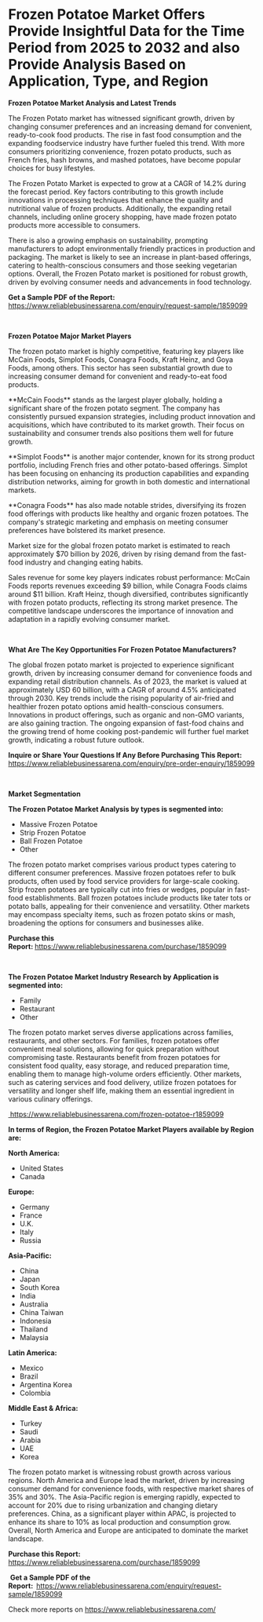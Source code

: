 <p><h1>Frozen Potatoe Market Offers Provide Insightful Data for the Time Period from 2025 to 2032 and also Provide Analysis Based on Application, Type, and Region</h1></p><p><strong>Frozen Potatoe Market Analysis and Latest Trends</strong></p>
<p><p>The Frozen Potato market has witnessed significant growth, driven by changing consumer preferences and an increasing demand for convenient, ready-to-cook food products. The rise in fast food consumption and the expanding foodservice industry have further fueled this trend. With more consumers prioritizing convenience, frozen potato products, such as French fries, hash browns, and mashed potatoes, have become popular choices for busy lifestyles.</p><p>The Frozen Potato Market is expected to grow at a CAGR of 14.2% during the forecast period. Key factors contributing to this growth include innovations in processing techniques that enhance the quality and nutritional value of frozen products. Additionally, the expanding retail channels, including online grocery shopping, have made frozen potato products more accessible to consumers. </p><p>There is also a growing emphasis on sustainability, prompting manufacturers to adopt environmentally friendly practices in production and packaging. The market is likely to see an increase in plant-based offerings, catering to health-conscious consumers and those seeking vegetarian options. Overall, the Frozen Potato market is positioned for robust growth, driven by evolving consumer needs and advancements in food technology.</p></p>
<p><strong>Get a Sample PDF of the Report:&nbsp;</strong> <a href="https://www.reliablebusinessarena.com/enquiry/request-sample/1859099?utm_campaign=3346&utm_medium=2&utm_source=Github&utm_content=ia&utm_term=07042025&utm_id=frozen-potatoe">https://www.reliablebusinessarena.com/enquiry/request-sample/1859099</a></p>
<p>&nbsp;</p>
<p><strong>Frozen Potatoe Major Market Players</strong></p>
<p><p>The frozen potato market is highly competitive, featuring key players like McCain Foods, Simplot Foods, Conagra Foods, Kraft Heinz, and Goya Foods, among others. This sector has seen substantial growth due to increasing consumer demand for convenient and ready-to-eat food products.</p><p>**McCain Foods** stands as the largest player globally, holding a significant share of the frozen potato segment. The company has consistently pursued expansion strategies, including product innovation and acquisitions, which have contributed to its market growth. Their focus on sustainability and consumer trends also positions them well for future growth.</p><p>**Simplot Foods** is another major contender, known for its strong product portfolio, including French fries and other potato-based offerings. Simplot has been focusing on enhancing its production capabilities and expanding distribution networks, aiming for growth in both domestic and international markets.</p><p>**Conagra Foods** has also made notable strides, diversifying its frozen food offerings with products like healthy and organic frozen potatoes. The company's strategic marketing and emphasis on meeting consumer preferences have bolstered its market presence.</p><p>Market size for the global frozen potato market is estimated to reach approximately $70 billion by 2026, driven by rising demand from the fast-food industry and changing eating habits. </p><p>Sales revenue for some key players indicates robust performance: McCain Foods reports revenues exceeding $9 billion, while Conagra Foods claims around $11 billion. Kraft Heinz, though diversified, contributes significantly with frozen potato products, reflecting its strong market presence. The competitive landscape underscores the importance of innovation and adaptation in a rapidly evolving consumer market.</p></p>
<p>&nbsp;</p>
<p><strong>What Are The Key Opportunities For Frozen Potatoe Manufacturers?</strong></p>
<p><p>The global frozen potato market is projected to experience significant growth, driven by increasing consumer demand for convenience foods and expanding retail distribution channels. As of 2023, the market is valued at approximately USD 60 billion, with a CAGR of around 4.5% anticipated through 2030. Key trends include the rising popularity of air-fried and healthier frozen potato options amid health-conscious consumers. Innovations in product offerings, such as organic and non-GMO variants, are also gaining traction. The ongoing expansion of fast-food chains and the growing trend of home cooking post-pandemic will further fuel market growth, indicating a robust future outlook.</p></p>
<p><strong>Inquire or Share Your Questions If Any Before Purchasing This Report:</strong> <a href="https://www.reliablebusinessarena.com/enquiry/pre-order-enquiry/1859099?utm_campaign=3346&utm_medium=2&utm_source=Github&utm_content=ia&utm_term=07042025&utm_id=frozen-potatoe">https://www.reliablebusinessarena.com/enquiry/pre-order-enquiry/1859099</a></p>
<p>&nbsp;</p>
<p><strong>Market Segmentation</strong></p>
<p><strong>The Frozen Potatoe Market Analysis by types is segmented into:</strong></p>
<p><ul><li>Massive Frozen Potatoe</li><li>Strip Frozen Potatoe</li><li>Ball Frozen Potatoe</li><li>Other</li></ul></p>
<p><p>The frozen potato market comprises various product types catering to different consumer preferences. Massive frozen potatoes refer to bulk products, often used by food service providers for large-scale cooking. Strip frozen potatoes are typically cut into fries or wedges, popular in fast-food establishments. Ball frozen potatoes include products like tater tots or potato balls, appealing for their convenience and versatility. Other markets may encompass specialty items, such as frozen potato skins or mash, broadening the options for consumers and businesses alike.</p></p>
<p><strong>Purchase this Report:&nbsp;</strong><a href="https://www.reliablebusinessarena.com/purchase/1859099?utm_campaign=3346&utm_medium=2&utm_source=Github&utm_content=ia&utm_term=07042025&utm_id=frozen-potatoe">https://www.reliablebusinessarena.com/purchase/1859099</a></p>
<p>&nbsp;</p>
<p><strong>The Frozen Potatoe Market Industry Research by Application is segmented into:</strong></p>
<p><ul><li>Family</li><li>Restaurant</li><li>Other</li></ul></p>
<p><p>The frozen potato market serves diverse applications across families, restaurants, and other sectors. For families, frozen potatoes offer convenient meal solutions, allowing for quick preparation without compromising taste. Restaurants benefit from frozen potatoes for consistent food quality, easy storage, and reduced preparation time, enabling them to manage high-volume orders efficiently. Other markets, such as catering services and food delivery, utilize frozen potatoes for versatility and longer shelf life, making them an essential ingredient in various culinary offerings.</p></p>
<p><a href="https://www.reliablebusinessarena.com/frozen-potatoe-r1859099?utm_campaign=3346&utm_medium=2&utm_source=Github&utm_content=ia&utm_term=07042025&utm_id=frozen-potatoe">&nbsp;https://www.reliablebusinessarena.com/frozen-potatoe-r1859099</a></p>
<p><strong>In terms of Region, the Frozen Potatoe Market Players available by Region are:</strong></p>
<p>
    <p> <strong> North America: </strong>
        <ul>
            <li>United States</li>
            <li>Canada</li>
        </ul>
        </p> 
    <p> <strong> Europe: </strong>
        <ul>
            <li>Germany</li>
            <li>France</li>
            <li>U.K.</li>
            <li>Italy</li>
            <li>Russia</li>
        </ul>
        </p> 
    <p> <strong> Asia-Pacific: </strong>
        <ul>
            <li>China</li>
            <li>Japan</li>
            <li>South Korea</li>
            <li>India</li>
            <li>Australia</li>
            <li>China Taiwan</li>
            <li>Indonesia</li>
            <li>Thailand</li>
            <li>Malaysia</li>
        </ul>
        </p> 
    <p> <strong> Latin America: </strong>
        <ul>
            <li>Mexico</li>
            <li>Brazil</li>
            <li>Argentina Korea</li>
            <li>Colombia</li>
        </ul>
        </p> 
    <p> <strong> Middle East & Africa: </strong>
        <ul>
            <li>Turkey</li>
            <li>Saudi</li>
            <li>Arabia</li>
            <li>UAE</li>
            <li>Korea</li>
        </ul>
    </p>
    </p>
<p><p>The frozen potato market is witnessing robust growth across various regions. North America and Europe lead the market, driven by increasing consumer demand for convenience foods, with respective market shares of 35% and 30%. The Asia-Pacific region is emerging rapidly, expected to account for 20% due to rising urbanization and changing dietary preferences. China, as a significant player within APAC, is projected to enhance its share to 10% as local production and consumption grow. Overall, North America and Europe are anticipated to dominate the market landscape.</p></p>
<p><strong>Purchase this Report: </strong><a href="https://www.reliablebusinessarena.com/purchase/1859099?utm_campaign=3346&utm_medium=2&utm_source=Github&utm_content=ia&utm_term=07042025&utm_id=frozen-potatoe">https://www.reliablebusinessarena.com/purchase/1859099</a></p>
<p>&nbsp;<strong>Get a Sample PDF of the Report:&nbsp;&nbsp;</strong><a href="https://www.reliablebusinessarena.com/enquiry/request-sample/1859099?utm_campaign=3346&utm_medium=2&utm_source=Github&utm_content=ia&utm_term=07042025&utm_id=frozen-potatoe">https://www.reliablebusinessarena.com/enquiry/request-sample/1859099</a></p>
<p><strong></strong></p>
<p>Check more reports on <a href="https://www.reliablebusinessarena.com/?utm_campaign=3346&utm_medium=2&utm_source=Github&utm_content=ia&utm_term=07042025&utm_id=frozen-potatoe">https://www.reliablebusinessarena.com/</a></p>